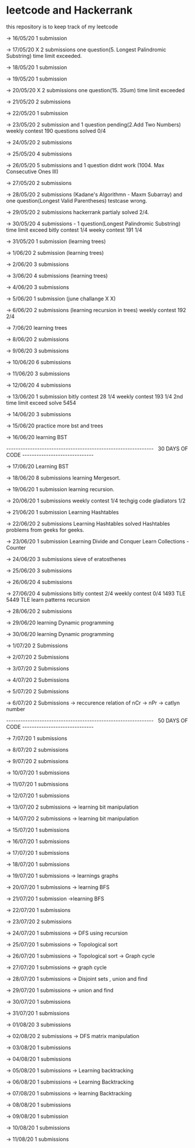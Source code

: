# leetcode and Hackerrank
this repository is to keep track of my leetcode 

-> 16/05/20	  1 submission

-> 17/05/20 X 2 submissions one question(5. Longest Palindromic Substring) time limit exceeded.

-> 18/05/20   1 submission

-> 19/05/20   1 submission

-> 20/05/20 X 2 submissions one question(15. 3Sum) time limit exceeded

-> 21/05/20   2 submissions

-> 22/05/20   1 submission

-> 23/05/20   2 submission and 1 question pending(2.Add Two Numbers)
              weekly contest 190 questions solved 0/4 

-> 24/05/20   2 submissions

-> 25/05/20   4 submissions

-> 26/05/20   5 submissions and 1 question didnt work (1004. Max Consecutive Ones III)

-> 27/05/20   2 submissions

-> 28/05/20   2 submissions (Kadane's Algorithmn - Maxm Subarray) and one question(Longest Valid Parentheses) testcase wrong.

-> 29/05/20   2 submissions 
              hackerrank partialy solved 2/4.

-> 30/05/20   4 submissions - 1 question(Longest Palindromic Substring) time limit exceed
              bitly contest 1/4
              weeky contest 191 1/4

-> 31/05/20   1 submission (learning trees)

-> 1/06/20    2 submission (learning trees)

-> 2/06/20    3 submissions

-> 3/06/20    4 submissions (learning trees)

-> 4/06/20    3 submissions 

-> 5/06/20    1 submission (june challange X X)

-> 6/06/20    2 submissions (learning recursion in trees)
              weekly contest 192 2/4

-> 7/06/20    learning trees

-> 8/06/20    2 submissions

-> 9/06/20    3 submissions

-> 10/06/20   6 submissions

-> 11/06/20   3 submissions

-> 12/06/20   4 submissions

-> 13/06/20   1 submission
              bitly contest 28 1/4
              weekly contest 193 1/4 2nd time limit exceed
              solve 5454

-> 14/06/20   3 submissions
              
-> 15/06/20   practice more bst and trees 

-> 16/06/20   learning BST



--------------------------------------------------------------   30 DAYS OF CODE  ------------------------------
                                           



-> 17/06/20   Learning BST

-> 18/06/20   8 submissions 
              learning Mergesort.
            
-> 19/06/20   1 submission
              learning recursion.

-> 20/06/20   1 submissions
              weekly contest 1/4 
              techgig code gladiators 1/2

-> 21/06/20   1 submission
              Learning Hashtables

-> 22/06/20   2 submissions
              Learning Hashtables
              solved Hashtables problems from geeks for geeks.

-> 23/06/20   1 submission
              Learning Divide and Conquer
              Learn Collections - Counter
            
-> 24/06/20   3 submissions
              sieve of eratosthenes

-> 25/06/20   3 submissions

-> 26/06/20   4 submissions

-> 27/06/20   4 submissions
              bitly contest 2/4
              weekly contest 0/4
              1493 TLE
              5449 TLE
              learn patterns recursion
             
-> 28/06/20   2 submissions

-> 29/06/20   learning Dynamic programming  

-> 30/06/20   learning Dynamic programming

-> 1/07/20    2 Submissions

-> 2/07/20    2 Submissions

-> 3/07/20    2 Submissions

-> 4/07/20    2 Submissions

-> 5/07/20    2 Submissions

-> 6/07/20    2 Submissions
              -> reccurence relation of nCr
              -> nPr
              -> catlyn number


--------------------------------------------------------------   50 DAYS OF CODE  ------------------------------



-> 7/07/20   1 submissions

-> 8/07/20   2 submissions

-> 9/07/20   2 submissions

-> 10/07/20  1 submissions

-> 11/07/20  1 submissions

-> 12/07/20  1 submissions

-> 13/07/20  2 submissions
            -> learning bit manipulation

-> 14/07/20  2 submissions
            -> learning bit manipulation

-> 15/07/20  1 submissions

-> 16/07/20  1 submissions

-> 17/07/20  1 submissions

-> 18/07/20  1 submissions

-> 19/07/20  1 submissions
            -> learnings graphs

-> 20/07/20  1 submissions
            -> learning BFS

-> 21/07/20  1 submission
            ->learning BFS

-> 22/07/20  1 submissions

-> 23/07/20  2 submissions

-> 24/07/20  1 submissions
             -> DFS using recursion 

-> 25/07/20  1 submissions
            -> Topological sort

-> 26/07/20  1 submissions
            -> Topological sort
            -> Graph cycle

-> 27/07/20  1 submissions
            -> graph cycle

-> 28/07/20  1 submissions
            -> Disjoint sets , union and find

-> 29/07/20  1 submissions
            -> union and find

-> 30/07/20  1 submissions

-> 31/07/20  1 submissions

-> 01/08/20  3 submissions

-> 02/08/20  2 submissions
            -> DFS matrix manipulation

-> 03/08/20  1 submissions

-> 04/08/20  1 submissions

-> 05/08/20  1 submissions
            -> Learning backtracking

-> 06/08/20  1 submissions
            -> Learning Backtracking

-> 07/08/20  1 submissions
            -> learning Backtracking

-> 08/08/20  1 submissions

-> 09/08/20  1 submission

-> 10/08/20  1 submissions

-> 11/08/20  1 submissions






              